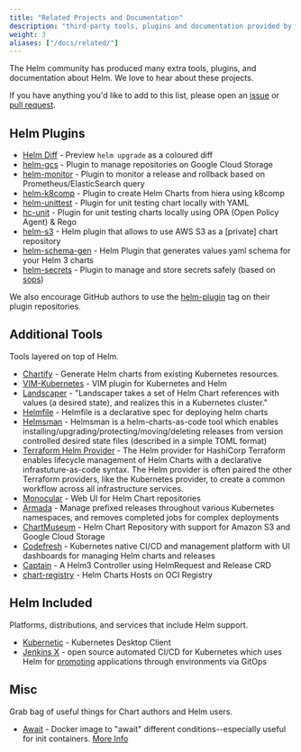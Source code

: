 ```yaml
---
title: "Related Projects and Documentation"
description: "third-party tools, plugins and documentation provided by the community!"
weight: 3
aliases: ["/docs/related/"]
---
```


The Helm community has produced many extra tools, plugins, and documentation about Helm. We love to
hear about these projects.

If you have anything you'd like to add to this list, please open an
[issue](https://github.com/helm/helm-www/issues) or [pull
request](https://github.com/helm/helm-www/pulls).

## Helm Plugins

- [Helm Diff](https://github.com/databus23/helm-diff) - Preview `helm upgrade` as a coloured diff
- [helm-gcs](https://github.com/nouney/helm-gcs) - Plugin to manage repositories on Google Cloud
  Storage
- [helm-monitor](https://github.com/ContainerSolutions/helm-monitor) - Plugin to monitor a release
  and rollback based on Prometheus/ElasticSearch query
- [helm-k8comp](https://github.com/cststack/k8comp) - Plugin to create Helm Charts from hiera using
  k8comp
- [helm-unittest](https://github.com/lrills/helm-unittest) - Plugin for unit testing chart locally
  with YAML
- [hc-unit](https://github.com/xchapter7x/hcunit) - Plugin for unit testing charts locally using OPA
  (Open Policy Agent) & Rego
- [helm-s3](https://github.com/hypnoglow/helm-s3) - Helm plugin that allows to use AWS S3 as a
  [private] chart repository
- [helm-schema-gen](https://github.com/karuppiah7890/helm-schema-gen) - Helm Plugin that generates
  values yaml schema for your Helm 3 charts
- [helm-secrets](https://github.com/jkroepke/helm-secrets) - Plugin to manage and store secrets safely (based on [sops](https://github.com/mozilla/sops)) 

We also encourage GitHub authors to use the
[helm-plugin](https://github.com/search?q=topic%3Ahelm-plugin&type=Repositories) tag on their plugin
repositories.

## Additional Tools

Tools layered on top of Helm.

- [Chartify](https://github.com/appscode/chartify) - Generate Helm charts from existing Kubernetes
  resources.
- [VIM-Kubernetes](https://github.com/andrewstuart/vim-kubernetes) - VIM plugin for Kubernetes and
  Helm
- [Landscaper](https://github.com/Eneco/landscaper/) - "Landscaper takes a set of Helm Chart
  references with values (a desired state), and realizes this in a Kubernetes cluster."
- [Helmfile](https://github.com/roboll/helmfile) - Helmfile is a declarative spec for deploying helm
  charts
- [Helmsman](https://github.com/Praqma/helmsman) - Helmsman is a helm-charts-as-code tool which
  enables installing/upgrading/protecting/moving/deleting releases from version controlled desired
  state files (described in a simple TOML format)
- [Terraform Helm Provider](https://github.com/hashicorp/terraform-provider-helm) - The Helm provider for HashiCorp Terraform enables lifecycle management of Helm Charts with a declarative infrastuture-as-code syntax.  The Helm provider is often paired the other Terraform providers, like the Kubernetes provider, to create a common workflow across all infrastructure services.
- [Monocular](https://github.com/helm/monocular) - Web UI for Helm Chart repositories
- [Armada](https://airshipit.readthedocs.io/projects/armada/en/latest/) - Manage prefixed releases
  throughout various Kubernetes namespaces, and removes completed jobs for complex deployments
- [ChartMuseum](https://github.com/helm/chartmuseum) - Helm Chart Repository with support for Amazon
  S3 and Google Cloud Storage
- [Codefresh](https://codefresh.io) - Kubernetes native CI/CD and management platform with UI
  dashboards for managing Helm charts and releases
- [Captain](https://github.com/alauda/captain) - A Helm3 Controller using HelmRequest and Release
  CRD
- [chart-registry](https://github.com/hangyan/chart-registry) - Helm Charts Hosts on OCI Registry

## Helm Included

Platforms, distributions, and services that include Helm support.

- [Kubernetic](https://kubernetic.com/) - Kubernetes Desktop Client
- [Jenkins X](https://jenkins-x.io/) - open source automated CI/CD for Kubernetes which uses Helm
  for [promoting](https://jenkins-x.io/docs/getting-started/promotion/) applications through
  environments via GitOps

## Misc

Grab bag of useful things for Chart authors and Helm users.

- [Await](https://github.com/saltside/await) - Docker image to "await" different
  conditions--especially useful for init containers. [More
  Info](https://blog.slashdeploy.com/2017/02/16/introducing-await/)
